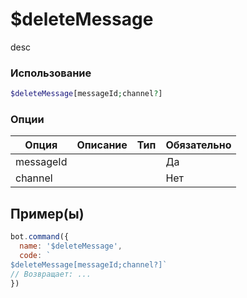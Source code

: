 # $deleteMessage
desc
### Использование
```php
$deleteMessage[messageId;channel?]
```

### Опции

| Опция | Описание | Тип | Обязательно |
|--------|-------------|------|----------|
| messageId |  |  | Да | 
| channel |  |  | Нет | 
## Пример(ы)

```javascript
bot.command({
  name: '$deleteMessage',
  code: `
$deleteMessage[messageId;channel?]`
// Возвращает: ...
})
```
